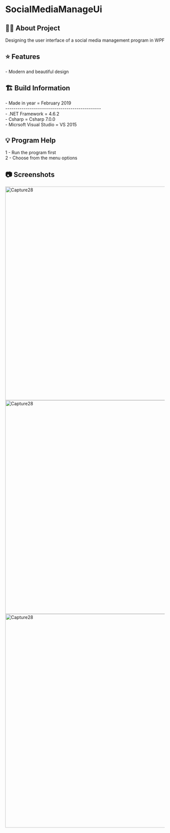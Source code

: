 # SocialMediaManageUi

<h2> 👨‍💻 About Project</h2>
Designing the user interface of a social media management program in WPF<br />

<h2> ⭐ Features</h2>
- Modern and beautiful design <br />

<h2> 🏗 Build Information</h2>
- Made in year = February 2019 <br />
----------------------------------------------- <br />
- .NET Framework =  4.6.2 <br />
- Csharp = Csharp 7.0.0 <br />
- Micrsoft Visual Studio = VS 2015 <br />

<h2> 💡 Program Help</h2>
1 - Run the program first<br />
2 - Choose from the menu options<br />

<h2>📷 Screenshots</h2>
<img width="674" alt="Capture28" src="https://github.com/user-attachments/assets/1fbf58b1-dcb4-4000-9eae-e4919d03996e">
<img width="674" alt="Capture28" src="https://github.com/user-attachments/assets/4b83a4e8-96be-4e25-acdd-48fdc5d2fc73">
<img width="674" alt="Capture28" src="https://github.com/user-attachments/assets/2abd650c-a1ba-4cb5-a807-28d732c34d75">
